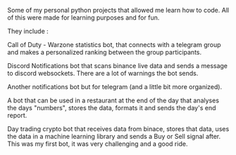 Some of my personal python projects that allowed me learn how to code. 
All of this were made for learning purposes and for fun.

They include :

Call of Duty - Warzone statistics bot, that connects with a telegram group and makes a personalized ranking between the group participants.

Discord Notifications bot that scans binance live data and sends a message to discord websockets. There are a lot of warnings the bot sends.

Another notifications bot but for telegram (and a little bit more organized).

A bot that can be used in a restaurant at the end of the day that analyses the days "numbers", stores the data, formats it and sends the day's end report.

Day trading crypto bot that receives data from binace, stores that data, uses the data in a machine learning library and sends a Buy or Sell signal after.
This was my first bot, it was very challenging and a good ride. 

	
